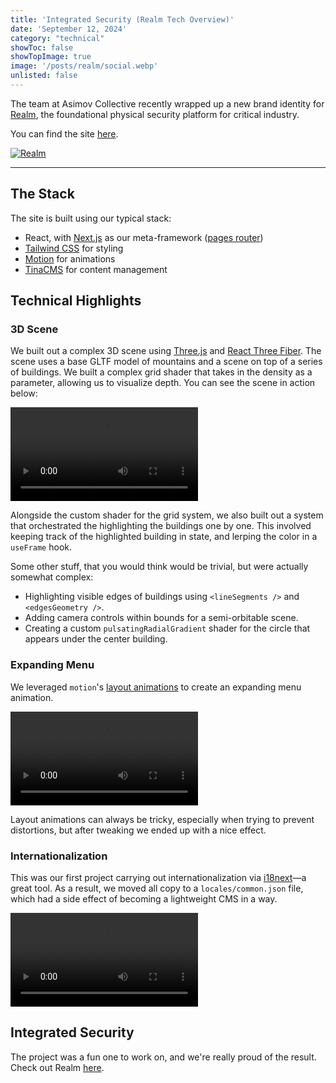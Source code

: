 ```yaml
---
title: 'Integrated Security (Realm Tech Overview)' 
date: 'September 12, 2024'
category: "technical"
showToc: false
showTopImage: true
image: '/posts/realm/social.webp'
unlisted: false
---
```


The team at Asimov Collective recently wrapped up a new brand identity for [Realm](https://x.com/realmalliance), the foundational physical security platform for critical industry.

You can find the site [here](https://www.realmalliance.com/).

[![Realm](/posts/realm/social.webp)](https://realmalliance.com/)

---

## The Stack

The site is built using our typical stack: 
* React, with [Next.js](https://nextjs.org/) as our meta-framework ([pages router](https://nextjs.org/docs/pages))
* [Tailwind CSS](https://tailwindcss.com/) for styling 
* [Motion](https://motion.dev/) for animations
* [TinaCMS](https://tina.io/) for content management

## Technical Highlights

### 3D Scene

We built out a complex 3D scene using [Three.js](https://threejs.org/) and [React Three Fiber](https://r3f.docs.pmnd.rs/). The scene uses a base GLTF model of mountains and a scene on top of a series of buildings. We built a complex grid shader that takes in the density as a parameter, allowing us to visualize depth. You can see the scene in action below:

<video controls className='w-full h-96'>
    <source src="/posts/realm/3d-scene.mp4" type="video/mp4" />
</video>

Alongside the custom shader for the grid system, we also built out a system that orchestrated the highlighting the buildings one by one. This involved keeping track of the highlighted building in state, and lerping the color in a `useFrame` hook.

Some other stuff, that you would think would be trivial, but were actually somewhat complex:
* Highlighting visible edges of buildings using `<lineSegments />` and `<edgesGeometry />`.
* Adding camera controls within bounds for a semi-orbitable scene.
* Creating a custom `pulsatingRadialGradient` shader for the circle that appears under the center building.

### Expanding Menu

We leveraged `motion`'s [layout animations](https://motion.dev/docs/react-layout-animations) to create an expanding menu animation.

<video controls className='w-full h-96'>
    <source src="/posts/realm/expanding-menu.mp4" type="video/mp4" />
</video>

Layout animations can always be tricky, especially when trying to prevent distortions, but after tweaking we ended up with a nice effect.

### Internationalization

This was our first project carrying out internationalization via [i18next](https://github.com/i18next/next-i18next)—a great tool. As a result, we moved all copy to a `locales/common.json` file, which had a side effect of becoming a lightweight CMS in a way.

<video controls className='w-full h-96'>
    <source src="/posts/realm/internationalization.mp4" type="video/mp4" />
</video>

## Integrated Security

The project was a fun one to work on, and we're really proud of the result. Check out Realm [here](https://realmalliance.com/).